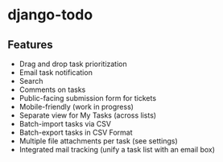 # django-todo



## Features

* Drag and drop task prioritization
* Email task notification
* Search
* Comments on tasks
* Public-facing submission form for tickets
* Mobile-friendly (work in progress)
* Separate view for My Tasks (across lists)
* Batch-import tasks via CSV
* Batch-export tasks in CSV Format
* Multiple file attachments per task (see settings)
* Integrated mail tracking (unify a task list with an email box)


